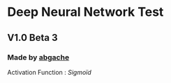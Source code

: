 # Deep Neural Network Test
## V1.0 Beta 3
### Made by [abgache](https://abgache.pro/)
Activation Function : _Sigmoïd_
